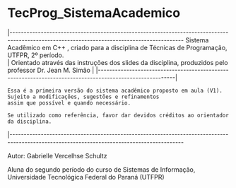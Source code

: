 # TecProg_SistemaAcademico

|-------------------------------------------------------------------------------------------------------------------------------------------
   Sistema Acadêmico em C++ , criado para a disciplina de Técnicas de Programação, UTFPR, 2º período.      
| Orientado através das instruções dos slides da disciplina, produzidos pelo professor Dr. Jean M. Simão  |
|---------------------------------------------------------------------------------------------------------|

    Essa é a primeira versão do sistema acadêmico proposto em aula (V1). Sujeito a modificações, sugestões e refinamentos
    assim que possível e quando necessário.

    Se utilizado como referência, favor dar devidos créditos ao orientador da disciplina.

|-------------------------------------------------------------------------------------------------------------------------------------------
  
  Autor: Gabrielle Vercelhse Schultz 
  
  Aluna do segundo período do curso de Sistemas de Informação, Universidade Tecnológica Federal do Paraná (UTFPR)
